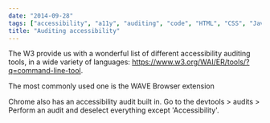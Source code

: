 ```yaml
---
date: "2014-09-28"
tags: ["accessibility", "a11y", "auditing", "code", "HTML", "CSS", "Javascript", "semantics"]
title: "Auditing accessibility"
---
```


The W3 provide us with a wonderful list of different accessibility auditing tools, in a wide variety of languages: https://www.w3.org/WAI/ER/tools/?q=command-line-tool.

The most commonly used one is the WAVE Browser extension

Chrome also has an accessibility audit built in. Go to the devtools > audits > Perform an audit and deselect everything except 'Accessibility'.